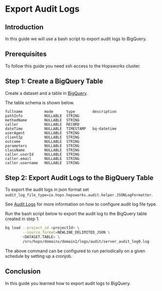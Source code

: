 # Export Audit Logs

## Introduction

In this guide we will use a bash script to export audit logs to BigQuery.


## Prerequisites
To follow this guide you need ssh access to the Hopsworks cluster.

## Step 1: Create a BigQuery Table
Create a dataset and a table in [BigQuery](https://cloud.google.com/bigquery/docs/datasets#console).

The table schema is shown below.

```
fullname	      mode	    type	    description
pathInfo	      NULLABLE	STRING	
methodName	      NULLABLE	STRING	
caller	          NULLABLE	RECORD	
dateTime	      NULLABLE	TIMESTAMP	bq-datetime
userAgent	      NULLABLE	STRING	
clientIp	      NULLABLE	STRING	
outcome	          NULLABLE	STRING	
parameters	      NULLABLE	STRING	
className	      NULLABLE	STRING	
caller.userId	  NULLABLE	STRING	
caller.email	  NULLABLE	STRING	
caller.username	  NULLABLE	STRING
```

## Step 2: Export Audit Logs to the BigQuery Table

To export the audit logs in json format set ```audit_log_file_type=io.hops.hopsworks.audit.helper.JSONLogFormatter```.

See [Audit Logs](audit-logs.md) for more information on how to configure audit log file type.

Run the bash script below to export the audit log to the BigQuery table created in step 1.

```sh
bq load --project_id <projectId> \
        --source_format=NEWLINE_DELIMITED_JSON \
        <DATASET.TABLE> \
        /srv/hops/domains/domain1/logs/audit/server_audit_log0.log
```

The above command can be configured to run periodically on a given schedule by setting up a cronjob.

## Conclusion

In this guide you learned how to export audit logs to BigQuery.